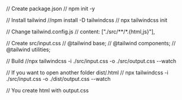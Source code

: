 <!-- Create package.json -->

// Create package.json
// npm init -y

// Install tailwind
//npm install -D tailwindcss
// npx tailwindcss init

// Change tailwind.config.js
// content: ["./src/**/*.{html,js}"],

// Create src/input.css
// @tailwind base;
// @tailwind components;
// @tailwind utilities;

// Build
//npx tailwindcss -i ./src/input.css -o ./src/output.css --watch

// If you want to open another folder dist/.html
// npx tailwindcss -i ./src/input.css -o ./dist/output.css --watch

// You create html with output.css

<!-- <link href="output.css" rel="stylesheet"> -->
